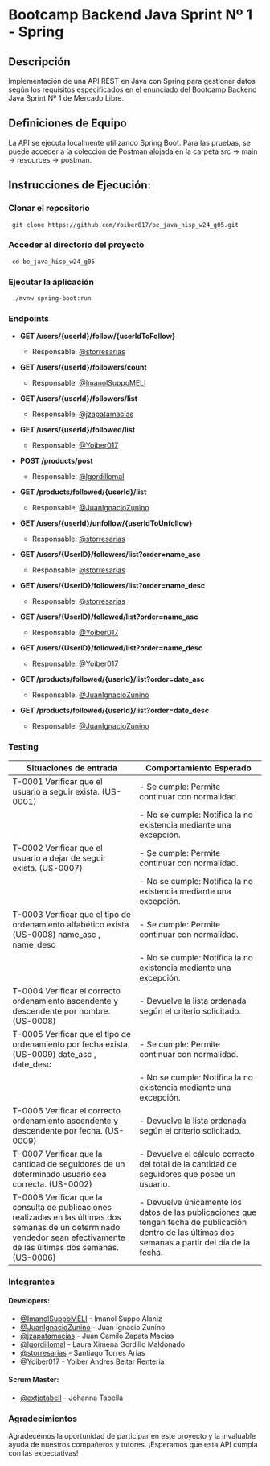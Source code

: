 # Bootcamp Backend Java Sprint Nº 1 - Spring

## Descripción
Implementación de una API REST en Java con Spring para gestionar datos según los requisitos especificados en el enunciado del Bootcamp Backend Java Sprint Nº 1 de Mercado Libre.

## Definiciones de Equipo
La API se ejecuta localmente utilizando Spring Boot. Para las pruebas, se puede acceder a la colección de Postman alojada en la carpeta src -> main -> resources -> postman.

## Instrucciones de Ejecución:
### Clonar el repositorio
	 git clone https://github.com/Yoiber017/be_java_hisp_w24_g05.git

### Acceder al directorio del proyecto
	 cd be_java_hisp_w24_g05

### Ejecutar la aplicación
	 ./mvnw spring-boot:run


### Endpoints

- **GET /users/{userId}/follow/{userIdToFollow}**
  - Responsable: [@storresarias](https://github.com/storresarias)

- **GET /users/{userId}/followers/count**
  - Responsable: [@ImanolSuppoMELI](https://github.com/ImanolSuppoMELI)

- **GET /users/{userId}/followers/list**
  - Responsable: [@jzapatamacias](https://github.com/jzapatamacias)

- **GET /users/{userId}/followed/list**
  - Responsable: [@Yoiber017](https://github.com/Yoiber017)
  
- **POST /products/post**
  - Responsable: [@lgordillomal](https://github.com/lgordillomal)

- **GET /products/followed/{userId}/list**
  - Responsable: [@JuanIgnacioZunino](https://github.com/JuanIgnacioZunino)
  
- **GET /users/{userId}/unfollow/{userIdToUnfollow}**
  - Responsable: [@storresarias](https://github.com/storresarias)
  
- **GET /users/{UserID}/followers/list?order=name_asc**
  - Responsable: [@storresarias](https://github.com/storresarias)
  
- **GET /users/{UserID}/followers/list?order=name_desc**
  - Responsable: [@storresarias](https://github.com/storresarias)
  
- **GET /users/{UserID}/followed/list?order=name_asc**
  - Responsable: [@Yoiber017](https://github.com/Yoiber017)
  
- **GET /users/{UserID}/followed/list?order=name_desc**
  - Responsable: [@Yoiber017](https://github.com/Yoiber017)
  
- **GET /products/followed/{userId}/list?order=date_asc**
  - Responsable: [@JuanIgnacioZunino](https://github.com/JuanIgnacioZunino)
  
- **GET /products/followed/{userId}/list?order=date_desc**
  - Responsable: [@JuanIgnacioZunino](https://github.com/JuanIgnacioZunino)


### Testing
| Situaciones de entrada                                                                               | Comportamiento Esperado                                                               |
|------------------------------------------------------------------------------------------------------|-----------------------------------------------------------------------------------------|
| T-0001 Verificar que el usuario a seguir exista. (US-0001)                                          | - Se cumple: Permite continuar con normalidad.                                         |
|                                                                                                      | - No se cumple: Notifica la no existencia mediante una excepción.                      |
| T-0002 Verificar que el usuario a dejar de seguir exista. (US-0007)                                  | - Se cumple: Permite continuar con normalidad.                                         |
|                                                                                                      | - No se cumple: Notifica la no existencia mediante una excepción.                      |
| T-0003 Verificar que el tipo de ordenamiento alfabético exista (US-0008) name_asc , name_desc         | - Se cumple: Permite continuar con normalidad.                                         |
|                                                                                                      | - No se cumple: Notifica la no existencia mediante una excepción.                      |
| T-0004 Verificar el correcto ordenamiento ascendente y descendente por nombre. (US-0008)             | - Devuelve la lista ordenada según el criterio solicitado.                              |
| T-0005 Verificar que el tipo de ordenamiento por fecha exista (US-0009) date_asc , date_desc         | - Se cumple: Permite continuar con normalidad.                                         |
|                                                                                                      | - No se cumple: Notifica la no existencia mediante una excepción.                      |
| T-0006 Verificar el correcto ordenamiento ascendente y descendente por fecha. (US-0009)              | - Devuelve la lista ordenada según el criterio solicitado.                              |
| T-0007 Verificar que la cantidad de seguidores de un determinado usuario sea correcta. (US-0002)    | - Devuelve el cálculo correcto del total de la cantidad de seguidores que posee un usuario.|
| T-0008 Verificar que la consulta de publicaciones realizadas en las últimas dos semanas de un determinado vendedor sean efectivamente de las últimas dos semanas. (US-0006)| - Devuelve únicamente los datos de las publicaciones que tengan fecha de publicación dentro de las últimas dos semanas a partir del día de la fecha.|


### Integrantes
#### Developers:
- [@ImanolSuppoMELI](https://github.com/ImanolSuppoMELI) - Imanol Suppo Alaniz
- [@JuanIgnacioZunino](https://github.com/JuanIgnacioZunino) - Juan Ignacio Zunino
- [@jzapatamacias](https://github.com/jzapatamacias) - Juan Camilo Zapata Macias
- [@lgordillomal](https://github.com/lgordillomal) - Laura Ximena Gordillo Maldonado
- [@storresarias](https://github.com/storresarias) - Santiago Torres Arias
- [@Yoiber017](https://github.com/Yoiber017) - Yoiber Andres Beitar Renteria

#### Scrum Master:
- [@extjotabell](https://github.com/extjotabell) - Johanna Tabella

### Agradecimientos

Agradecemos la oportunidad de participar en este proyecto y la invaluable ayuda de nuestros compañeros y tutores. ¡Esperamos que esta API cumpla con las expectativas!


